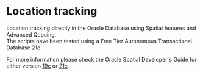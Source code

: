 # Location tracking
Location tracking directly in the Oracle Database using Spatial features and Advanced Queuing.  
The scripts have been tested using a Free Tier Autonomous Transactional Database 21c. 

For more information please check the Oracle Spatial Developer´s Guide for either version [19c](https://docs.oracle.com/en/database/oracle/oracle-database/19/spatl/location-tracking-server-concepts.html) or [21c](https://docs.oracle.com/en/database/oracle/oracle-database/21/spatl/location-tracking-server-concepts.html).
